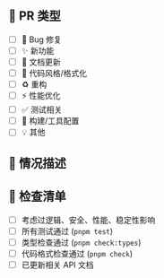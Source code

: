 ## 🩵 PR 类型
<!-- 请选择一个适用的类型 [x] -->
- [ ] 🐛 Bug 修复
- [ ] ✨ 新功能
- [ ] 📄 文档更新
- [ ] 🎨 代码风格/格式化
- [ ] ♻️ 重构
- [ ] ⚡ 性能优化
- [ ] ✅ 测试相关
- [ ] 🔧 构建/工具配置
- [ ] 💡 其他

## 📄 情况描述

<!-- 如果适用，请提供相关链接 -->
<!-- 请详细描述你的变更内容 -->

## 🧪 检查清单
<!-- 请确认以下项目已完成 -->
- [ ] 考虑过逻辑、安全、性能、稳定性影响
- [ ] 所有测试通过 (`pnpm test`)
- [ ] 类型检查通过 (`pnpm check:types`)
- [ ] 代码格式检查通过 (`pnpm check`)
- [ ] 已更新相关 API 文档

<!-- **感谢你的贡献！** 🎉 -->
<!-- 请确保你已经阅读了 [贡献指南](./CONTRIBUTING.md) 并遵循了项目的编码规范。-->
